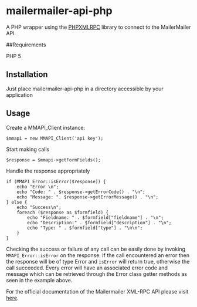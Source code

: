 # mailermailer-api-php

A PHP wrapper using the [PHPXMLRPC](http://phpxmlrpc.sourceforge.net/) library to connect to the MailerMailer API.

##Requirements

PHP 5

## Installation

Just place mailermailer-api-php in a directory accessible by your application

## Usage

Create a MMAPI_Client instance:

    $mmapi = new MMAPI_Client('api key');
  
Start making calls

    $response = $mmapi->getFormFields();

Handle the response appropriately

    if (MMAPI_Error::isError($response)) {
        echo "Error \n";
        echo "Code: " . $response->getErrorCode() . "\n";
        echo "Message: ". $response->getErrorMessage() . "\n";
    } else {
        echo "Success\n";
        foreach ($response as $formfield) {
            echo "Fieldname: " . $formfield["fieldname"] . "\n";
            echo "Description:" . $formfield["description"] . "\n";
            echo "Type: " . $formfield["type"] . "\n\n";
        }
    }
Checking the success or failure of any call can be easily done by invoking `MMAPI_Error::isError` on the response.
If the call encountered an error then the response will be of type Error and `isError` will return true, otherwise the call succeeded.
Every error will have an associated error code and message which can be retrieved through the Error class getter methods as seen in the example above.

For the official documentation of the Mailermailer XML-RPC API please visit [here](http://www.mailermailer.com/api/index.rwp).
